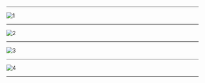 -----
![1](https://user-images.githubusercontent.com/95434302/230745366-c91a9609-40cd-4f83-83ba-746dc2433592.png)

-----
![2](https://user-images.githubusercontent.com/95434302/230745376-670c1d50-664c-4f18-b52b-71b870c7cdd6.png)

-----
![3](https://user-images.githubusercontent.com/95434302/230745384-3647af1e-fc10-43e0-a5ac-4ce9180f83d6.png)

-----
![4](https://user-images.githubusercontent.com/95434302/230745391-3e2784df-4552-4aeb-a72f-4d5cb8790a59.png)

-----
